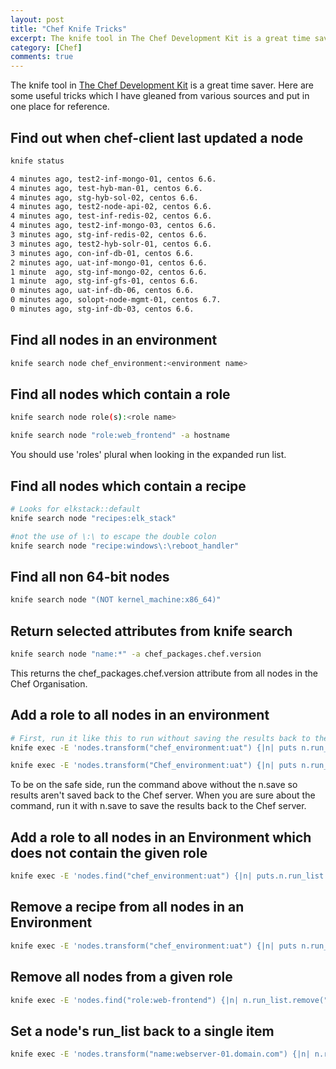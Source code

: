 ```yaml
---
layout: post
title: "Chef Knife Tricks"
excerpt: The knife tool in The Chef Development Kit is a great time saver. Here are some useful tricks which I have gleaned from various sources.
category: [Chef]
comments: true
---
```



The knife tool in [The Chef Development Kit](https://downloads.chef.io/chefdk "Chef Development Kit Download") is a great time saver. Here are some useful tricks which I have gleaned from various sources and put in one place for reference.

## Find out when chef-client last updated a node
```bash
knife status

4 minutes ago, test2-inf-mongo-01, centos 6.6.
4 minutes ago, test-hyb-man-01, centos 6.6.
4 minutes ago, stg-hyb-sol-02, centos 6.6.
4 minutes ago, test2-node-api-02, centos 6.6.
4 minutes ago, test-inf-redis-02, centos 6.6.
4 minutes ago, test2-inf-mongo-03, centos 6.6.
3 minutes ago, stg-inf-redis-02, centos 6.6.
3 minutes ago, test2-hyb-solr-01, centos 6.6.
3 minutes ago, con-inf-db-01, centos 6.6.
2 minutes ago, uat-inf-mongo-01, centos 6.6.
1 minute  ago, stg-inf-mongo-02, centos 6.6.
1 minute  ago, stg-inf-gfs-01, centos 6.6.
0 minutes ago, uat-inf-db-06, centos 6.6.
0 minutes ago, solopt-node-mgmt-01, centos 6.7.
0 minutes ago, stg-inf-db-03, centos 6.6.

```

## Find all nodes in an environment
```bash
knife search node chef_environment:<environment name>
```

## Find all nodes which contain a role
```bash
knife search node role(s):<role name>

knife search node "role:web_frontend" -a hostname
```

You should use 'roles' plural when looking in the expanded run list.

## Find all nodes which contain a recipe
```bash
# Looks for elkstack::default
knife search node "recipes:elk_stack"

#not the use of \:\ to escape the double colon
knife search node "recipe:windows\:\reboot_handler"
```

## Find all non 64-bit nodes
```bash
knife search node "(NOT kernel_machine:x86_64)"
```

## Return selected attributes from knife search
```bash
knife search node "name:*" -a chef_packages.chef.version
```
This returns the chef_packages.chef.version attribute from all nodes in the Chef Organisation.

## Add a role to all nodes in an environment
```bash
# First, run it like this to run without saving the results back to the Chef server.
knife exec -E 'nodes.transform("chef_environment:uat") {|n| puts n.run_list << "role[hosts_file]" }'

knife exec -E 'nodes.transform("Chef_environment:uat") {|n| puts n.run_list << "role[hosts_file]"; n.save}'
```

To be on the safe side, run the command above without the n.save so results aren't saved back to the Chef server. When you are sure
about the command, run it with n.save to save the results back to the Chef server.

## Add a role to all nodes in an Environment which does not contain the given role
```bash
knife exec -E 'nodes.find("chef_environment:uat") {|n| puts.n.run_list << "role[base]" unless n.run_list.include?("role[base]"); n.save }'
```
## Remove a recipe from all nodes in an Environment
```bash
knife exec -E 'nodes.transform("chef_environment:uat") {|n| puts n.run_list.remove("recipe[chef-client::upgrade]""); n.save }'
```

## Remove all nodes from a given role
```bash
knife exec -E 'nodes.find("role:web-frontend") {|n| n.run_list.remove("role(web-frontend)"); n.save }'
```

## Set a node's run_list back to a single item
```bash
knife exec -E 'nodes.transform("name:webserver-01.domain.com") {|n| n.run_list(["role[base]"])}'
```
